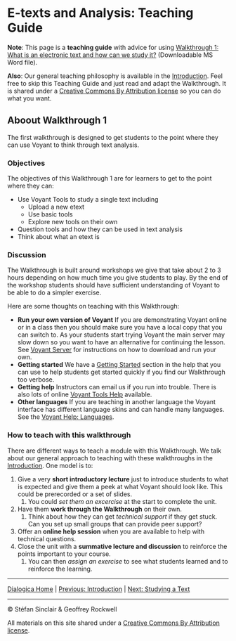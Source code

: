 # E-texts and Analysis: Teaching Guide

**Note**: This page is a **teaching guide** with advice for using [Walkthrough 1: What is an electronic text and how can we study it?](https://drive.google.com/drive/u/0/folders/1a2VRBO_vULjZ7t5t2DA8wMN0hQNC18zw) (Downloadable MS Word file). 

**Also**: Our general teaching philosophy is available in the [Introduction](/intro.md). Feel free to skip this Teaching Guide and just read and adapt the Walkthrough. It is shared under a [Creative Commons By Attribution license](https://creativecommons.org/licenses/by/4.0/) so you can do what you want.

## Aboout Walkthrough 1

The first walkthrough is designed to get students to the point where they can use Voyant to think through text analysis. 

### Objectives

The objectives of this Walkthrough 1 are for learners to get to the point where they can: 

- Use Voyant Tools to study a single text including
    - Upload a new etext
    - Use basic tools
    - Explore new tools on their own
- Question tools and how they can be used in text analysis
- Think about what an etext is

### Discussion

The Walkthrough is built around workshops we give that take about 2 to 3 hours depending on how much time you give students to play. By the end of the workshop students should have sufficient understanding of Voyant to be able to do a simpler exercise.

Here are some thoughts on teaching with this Walkthrough:

- **Run your own version of Voyant** If you are demonstrating Voyant online or in a class then you should make sure you have a local copy that you can switch to. As your students start trying Voyant the main server may slow down so you want to have an alternative for continuing the lesson. See [Voyant Server](https://github.com/voyanttools/VoyantServer) for instructions on how to download and run your own.
- **Getting started** We have a [Getting Started](https://voyant-tools.org/docs/#!/guide/start) section in the help that you can use to help students get started quickly if you find our Walkthrough too verbose.  
- **Getting help** Instructors can email us if you run into trouble. There is also lots of online [Voyant Tools Help](https://voyant-tools.org/docs/#!/guide) available.
- **Other languages** If you are teaching in another language the Voyant interface has different language skins and can handle many languages. See the [Voyant Help: Languages](https://voyant-tools.org/docs/#!/guide/languages).

### How to teach with this walkthrough
There are different ways to teach a module with this Walkthrough. We talk about our general approach to teaching with these walkthroughs in the [Introduction](/intro.md). One model is to:

1. Give a very **short introductory lecture** just to introduce students to what is expected and give them a peek at what Voyant should look like. This could be prerecorded or a set of slides.
    1. You could *set them an excercise* at the start to complete the unit.
1. Have them **work through the Walkthrough** on their own.
    1. Think about how they can get *technical support* if they get stuck. Can you set up small groups that can provide peer support?
1. Offer an **online help session** when you are available to help with technical questions.
1. Close the unit with a **summative lecture and discussion** to reinforce the points important to your course.
    1. You can then *assign an exercise* to see what students learned and to reinforce the learning. 

----

[Dialogica Home](/index.md) | [Previous: Introduction](/intro.md) | [Next: Studying a Text](/study.md)

----

&copy; Stéfan Sinclair & Geoffrey Rockwell

All materials on this site shared under a [Creative Commons By Attribution license](https://creativecommons.org/licenses/by/4.0/).
